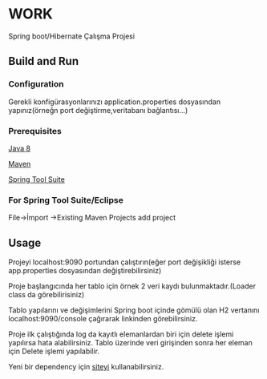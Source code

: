 # WORK 
Spring boot/Hibernate Çalışma Projesi

## Build and Run
### Configuration 
Gerekli konfigürasyonlarınızı application.properties dosyasından yapınız(örneğn port değiştirme,veritabanı bağlantısı...)

### Prerequisites
[Java 8](http://www.oracle.com/technetwork/java/javase/downloads/jdk8-downloads-2133151.html)

[Maven](https://maven.apache.org/download.cgi)

[Spring Tool Suite](https://spring.io/tools/sts/all)



### For Spring Tool Suite/Eclipse
   File->İmport
               ->Existing Maven Projects add project
			   
## Usage

Projeyi localhost:9090 portundan çalıştırın(eğer port değişikliği isterse app.properties dosyasından değiştirebilirsiniz)

Proje başlangıcında her tablo için örnek 2 veri kaydı bulunmaktadır.(Loader class da görebilirisiniz)

Tablo yapılarını ve değişimlerini Spring boot içinde gömülü olan H2 vertanını localhost:9090/console çağırarak linkinden görebilirsiniz.

Proje ilk çalıştığında log da kayıtlı elemanlardan biri için delete işlemi yapılırsa hata alabilirsiniz. Tablo üzerinde veri girişinden sonra her eleman için Delete işlemi yapılabilir.

Yeni bir dependency için [siteyi](https://mvnrepository.com/) kullanabilirsiniz.
